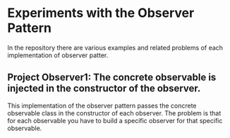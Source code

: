 # Experiments with the Observer Pattern

In the repository there are various examples and related problems of each implementation of observer patter.

## Project Observer1: The concrete observable is injected in the constructor of the observer.
This implementation of the observer pattern passes the concrete observable class in the constructor of each observer.
The problem is that for each observable you have to build a specific observer for that specific observable.
